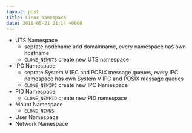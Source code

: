 ```yaml
---
layout: post
title: Linux Namespace
date: 2018-05-21 21:14 +0000
---
```


* UTS Namespace
   * seprate nodename and domainname, every namespace has own hostname
   * `CLONE_NEWUTS` create new UTS namespace
* IPC Namespace
   * seprate System V IPC and POSIX message queues, every IPC namespace has own System V IPC and POSIX message queues
   * `CLONE_NEWIPC` create new IPC Namespace 
* PID Namespace
   * `CLONE_NEWPID` create new PID namespace
* Mount Namespace
   * `CLONE_NEWNS`  
* User Namespace
* Network Namespace


